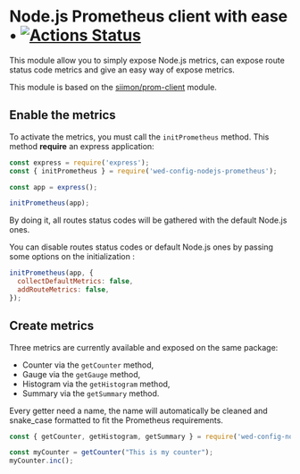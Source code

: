 # Node.js Prometheus client with ease &bull; [![Actions Status](https://github.com/weekendesk/wed-nodejs-prometheus/actions/workflows/tests.yml/badge.svg?branch=master)](https://github.com/weekendesk/wed-nodejs-prometheus/actions)

This module allow you to simply expose Node.js metrics, can expose route status code metrics and
give an easy way of expose metrics.

This module is based on the [siimon/prom-client](https://github.com/siimon/prom-client) module.

## Enable the metrics

To activate the metrics, you must call the `initPrometheus` method. This method **require** an
express application:

```js
const express = require('express');
const { initPrometheus } = require('wed-config-nodejs-prometheus');

const app = express();

initPrometheus(app);
```

By doing it, all routes status codes will be gathered with the default Node.js ones.

You can disable routes status codes or default Node.js ones by passing some options on the
initialization :

```js
initPrometheus(app, {
  collectDefaultMetrics: false,
  addRouteMetrics: false,
});
```

## Create metrics

Three metrics are currently available and exposed on the same package:

 - Counter via the `getCounter` method,
 - Gauge via the `getGauge` method,
 - Histogram via the `getHistogram` method,
 - Summary via the `getSummary` method.

Every getter need a name, the name will automatically be cleaned and snake_case formatted to fit the
Prometheus requirements.

```js
const { getCounter, getHistogram, getSummary } = require('wed-config-nodejs-prometheus');

const myCounter = getCounter("This is my counter");
myCounter.inc();
```
